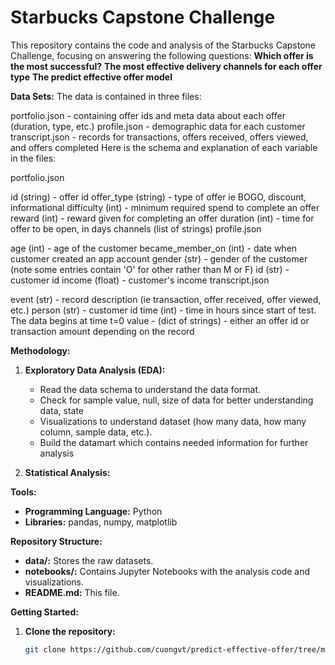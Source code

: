 # Starbucks Capstone Challenge

This repository contains the code and analysis of the Starbucks Capstone Challenge, focusing on answering the following questions:
**Which offer is the most successful?**
**The most effective delivery channels for each offer type**
**The predict effective offer model**


**Data Sets:**
The data is contained in three files:

portfolio.json - containing offer ids and meta data about each offer (duration, type, etc.)
profile.json - demographic data for each customer
transcript.json - records for transactions, offers received, offers viewed, and offers completed
Here is the schema and explanation of each variable in the files:

portfolio.json

id (string) - offer id
offer_type (string) - type of offer ie BOGO, discount, informational
difficulty (int) - minimum required spend to complete an offer
reward (int) - reward given for completing an offer
duration (int) - time for offer to be open, in days
channels (list of strings)
profile.json

age (int) - age of the customer
became_member_on (int) - date when customer created an app account
gender (str) - gender of the customer (note some entries contain 'O' for other rather than M or F)
id (str) - customer id
income (float) - customer's income
transcript.json

event (str) - record description (ie transaction, offer received, offer viewed, etc.)
person (str) - customer id
time (int) - time in hours since start of test. The data begins at time t=0
value - (dict of strings) - either an offer id or transaction amount depending on the record

**Methodology:**

1. **Exploratory Data Analysis (EDA):**
    * Read the data schema to understand the data format.
	* Check for sample value, null, size of data for better understanding data, state
    * Visualizations to understand dataset (how many data, how many column, sample data, etc.).
    * Build the datamart which contains needed information for further analysis
	
2. **Statistical Analysis:**

**Tools:**

* **Programming Language:** Python
* **Libraries:** pandas, numpy, matplotlib

**Repository Structure:**

* **data/:** Stores the raw datasets.
* **notebooks/:** Contains Jupyter Notebooks with the analysis code and visualizations.
* **README.md:** This file.

**Getting Started:**

1. **Clone the repository:** 
   ```bash
   git clone https://github.com/cuongvt/predict-effective-offer/tree/main